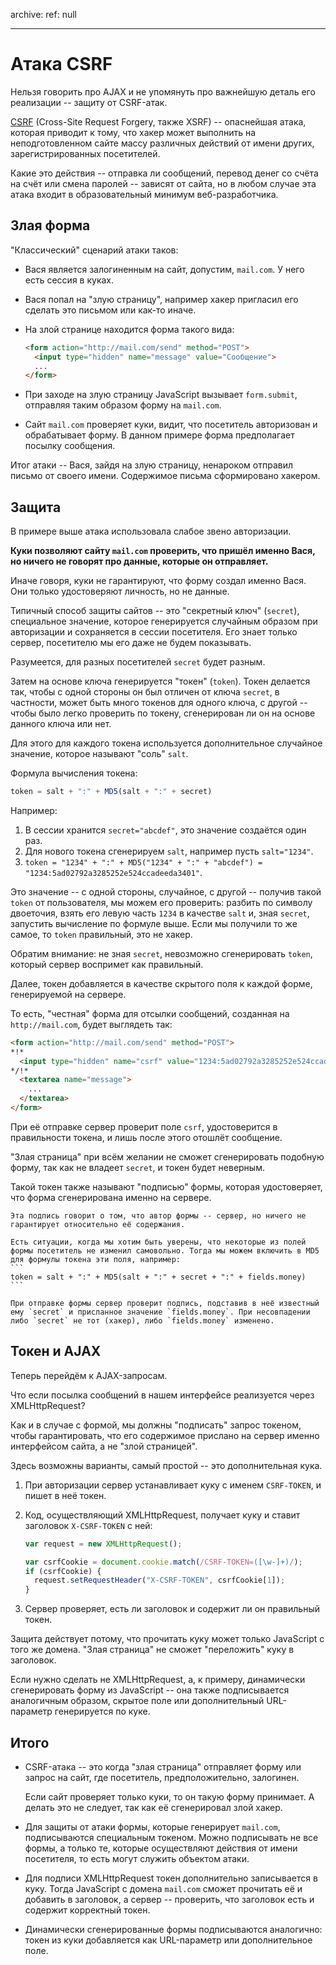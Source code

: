 archive:
  ref: null

---

# Атака CSRF

Нельзя говорить про AJAX и не упомянуть про важнейшую деталь его реализации -- защиту от CSRF-атак.

[CSRF](http://ru.wikipedia.org/wiki/%D0%9F%D0%BE%D0%B4%D0%B4%D0%B5%D0%BB%D0%BA%D0%B0_%D0%BC%D0%B5%D0%B6%D1%81%D0%B0%D0%B9%D1%82%D0%BE%D0%B2%D1%8B%D1%85_%D0%B7%D0%B0%D0%BF%D1%80%D0%BE%D1%81%D0%BE%D0%B2) (Cross-Site Request Forgery, также XSRF) -- опаснейшая атака, которая приводит к тому, что хакер может выполнить на неподготовленном сайте массу различных действий от имени других, зарегистрированных посетителей.

Какие это действия -- отправка ли сообщений, перевод денег со счёта на счёт или смена паролей -- зависят от сайта, но в любом случае эта атака входит в образовательный минимум веб-разработчика.

## Злая форма

"Классический" сценарий атаки таков:

- Вася является залогиненным на сайт, допустим, `mail.com`. У него есть сессия в куках.
- Вася попал на "злую страницу", например хакер пригласил его сделать это письмом или как-то иначе.
- На злой странице находится форма такого вида:

    ```html no-beautify
    <form action="http://mail.com/send" method="POST">
      <input type="hidden" name="message" value="Сообщение">
      ...
    </form>
    ```
- При заходе на злую страницу JavaScript вызывает `form.submit`, отправляя таким образом форму на `mail.com`.
- Сайт `mail.com` проверяет куки, видит, что посетитель авторизован и обрабатывает форму. В данном примере форма предполагает посылку сообщения.

Итог атаки -- Вася, зайдя на злую страницу, ненароком отправил письмо от своего имени. Содержимое письма сформировано хакером.

## Защита

В примере выше атака использовала слабое звено авторизации.

**Куки позволяют сайту `mail.com` проверить, что пришёл именно Вася, но ничего не говорят про данные, которые он отправляет.**

Иначе говоря, куки не гарантируют, что форму создал именно Вася. Они только удостоверяют личность, но не данные.

Типичный способ защиты сайтов -- это "секретный ключ" (`secret`), специальное значение, которое генерируется случайным образом при авторизации и сохраняется в сессии посетителя. Его знает только сервер, посетителю мы его даже не будем показывать.

Разумеется, для разных посетителей `secret` будет разным.

Затем на основе ключа генерируется "токен" (`token`). Токен делается так, чтобы с одной стороны он был отличен от ключа `secret`, в частности, может быть много токенов для одного ключа, с другой -- чтобы было легко проверить по токену, сгенерирован ли он на основе данного ключа или нет.

Для этого для каждого токена используется дополнительное случайное значение, которое называют "соль" `salt`.

Формула вычисления токена:
```js
token = salt + ":" + MD5(salt + ":" + secret)
```

Например:

1. В сессии хранится `secret="abcdef"`, это значение создаётся один раз.
2. Для нового токена сгенерируем `salt`, например пусть `salt="1234"`.
3. `token = "1234" + ":" + MD5("1234" + ":" + "abcdef") = "1234:5ad02792a3285252e524ccadeeda3401"`.

Это значение -- с одной стороны, случайное, с другой -- получив такой `token` от пользователя, мы можем его проверить: разбить по символу двоеточия, взять его левую часть `1234` в качестве `salt` и, зная `secret`, запустить вычисление по формуле выше. Если мы получили то же самое, то `token` правильный, это не хакер.

Обратим внимание: не зная `secret`, невозможно сгенерировать `token`, который сервер воспримет как правильный.

Далее, токен добавляется в качестве скрытого поля к каждой форме, генерируемой на сервере.

То есть, "честная" форма для отсылки сообщений, созданная на `http://mail.com`, будет выглядеть так:

```html
<form action="http://mail.com/send" method="POST">
*!*
  <input type="hidden" name="csrf" value="1234:5ad02792a3285252e524ccadeeda3401">
*/!*
  <textarea name="message">
    ...
  </textarea>
</form>
```

При её отправке сервер проверит поле `csrf`, удостоверится в правильности токена, и лишь после этого отошлёт сообщение.

"Злая страница" при всём желании не сможет сгенерировать подобную форму, так как не владеет `secret`, и токен будет неверным.

Такой токен также называют "подписью" формы, которая удостоверяет, что форма сгенерирована именно на сервере.

````smart header="Подпись с полями формы"
Эта подпись говорит о том, что автор формы -- сервер, но ничего не гарантирует относительно её содержания.

Есть ситуации, когда мы хотим быть уверены, что некоторые из полей формы посетитель не изменил самовольно. Тогда мы можем включить в MD5 для формулы токена эти поля, например:
```
token = salt + ":" + MD5(salt + ":" + secret + ":" + fields.money)
```

При отправке формы сервер проверит подпись, подставив в неё известный ему `secret` и присланное значение `fields.money`. При несовпадении либо `secret` не тот (хакер), либо `fields.money` изменено.
````

## Токен и AJAX

Теперь перейдём к AJAX-запросам.

Что если посылка сообщений в нашем интерфейсе реализуется через XMLHttpRequest?

Как и в случае с формой, мы должны "подписать" запрос токеном, чтобы гарантировать, что его содержимое прислано на сервер именно интерфейсом сайта, а не "злой страницей".

Здесь возможны варианты, самый простой -- это дополнительная кука.

1. При авторизации сервер устанавливает куку с именем `CSRF-TOKEN`, и пишет в неё токен.
2. Код, осуществляющий XMLHttpRequest, получает куку и ставит заголовок `X-CSRF-TOKEN` с ней:

    ```js
    var request = new XMLHttpRequest();

    var csrfCookie = document.cookie.match(/CSRF-TOKEN=([\w-]+)/);
    if (csrfCookie) {
      request.setRequestHeader("X-CSRF-TOKEN", csrfCookie[1]);
    }
    ```
3. Сервер проверяет, есть ли заголовок и содержит ли он правильный токен.

Защита действует потому, что прочитать куку может только JavaScript с того же домена. "Злая страница" не сможет "переложить" куку в заголовок.

Если нужно сделать не XMLHttpRequest, а, к примеру, динамически сгенерировать форму из JavaScript -- она также подписывается аналогичным образом, скрытое поле или дополнительный URL-параметр генерируется по куке.

## Итого

- CSRF-атака -- это когда "злая страница" отправляет форму или запрос на сайт, где посетитель, предположительно, залогинен.

    Если сайт проверяет только куки, то он такую форму принимает. А делать это не следует, так как её сгенерировал злой хакер.
- Для защиты от атаки формы, которые генерирует `mail.com`, подписываются специальным токеном. Можно подписывать не все формы, а только те, которые осуществляют действия от имени посетителя, то есть могут служить объектом атаки.
- Для подписи XMLHttpRequest токен дополнительно записывается в куку. Тогда JavaScript с домена `mail.com` сможет прочитать её и добавить в заголовок, а сервер -- проверить, что заголовок есть и содержит корректный токен.
- Динамически сгенерированные формы подписываются аналогично: токен из куки добавляется как URL-параметр или дополнительное поле.
